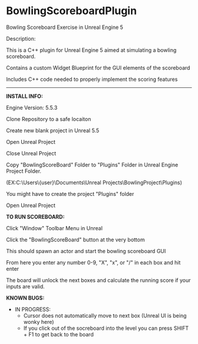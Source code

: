 # BowlingScoreboardPlugin
Bowling Scoreboard Exercise in Unreal Engine 5

Description:

This is a C++ plugin for Unreal Engine 5 aimed at simulating a bowling scoreboard.

Contains a custom Widget Blueprint for the GUI elements of the scoreboard

Includes C++ code needed to properly implement the scoring features


---------------------------------------------------------------------------------------------------


**INSTALL INFO:**


Engine Version: 5.5.3

Clone Repository to a safe locaiton

Create new blank project in Unreal 5.5

Open Unreal Project

Close Unreal Project

Copy "BowlingScoreBoard" Folder to "Plugins" Folder in Unreal Engine Project Folder. 

(EX:C:\Users\\{user}\Documents\Unreal Projects\BowlingProject\Plugins) 

You might have to create the project "Plugins" folder

Open Unreal Project


**TO RUN SCOREBOARD:**


Click "Window" Toolbar Menu in Unreal

Click the "BowlingScoreBoard" button at the very bottom

This should spawn an actor and start the bowling scoreboard GUI

From here you enter any number 0-9, "X", "x", or "/" in each box and hit enter

The board will unlock the next boxes and calculate the running score if your 
inputs are valid.


**KNOWN BUGS:**

- IN PROGRESS:
  - Cursor does not automatically move to next box (Unreal UI is being wonky here)
  - If you click out of the socreboard into the level you can press SHIFT + F1 to get back to the board
